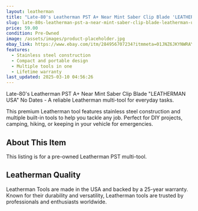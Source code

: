 ```yaml
---
layout: leatherman
title: "Late-80's Leatherman PST A+ Near Mint Saber Clip Blade 'LEATHERMAN USA' No Dates"
slug: late-80s-leatherman-pst-a-near-mint-saber-clip-blade-leatherman-usa-no-dates
price: 59.00
condition: Pre-Owned
image: /assets/images/product-placeholder.jpg
ebay_link: https://www.ebay.com/itm/284956707234?itmmeta=01JNZ6JKYNWRAYV5THD4SZVSA4&hash=item4258be49a2:g:dd8AAOSwXAVjFn~D&itmprp=enc%3AAQAKAAAAwFkggFvd1GGDu0w3yXCmi1faCHmAFV9ILJvG%2FRtZ8yP8Vt7Obv904P92P15DqN57WZa9IUC2myCT0bmvj7B%2B6MS%2B8jSN1bt32agfPUBGVbC4G%2BsZrOTH%2FPo9Wpm8YZvEPmrAekXWwdo1vYDJqITntEf9jp1JVj6ngDL5ZCq9diIUfv6FrOIGqzpeAYUhMGpM1DPObvOJ%2BNpQ5HSWPgzBPunWLMN38zvDSML898%2F%2BQKzqxupxf59yg%2BvxZ53NTgSUmQ%3D%3D%7Ctkp%3ABk9SR7y_yuavZQ
features:
  - Stainless steel construction
  - Compact and portable design
  - Multiple tools in one
  - Lifetime warranty
last_updated: 2025-03-10 04:56:26
---
```


Late-80's Leatherman PST A+ Near Mint Saber Clip Blade "LEATHERMAN USA" No Dates - A reliable Leatherman multi-tool for everyday tasks.

This premium Leatherman tool features stainless steel construction and multiple built-in tools to help you tackle any job. Perfect for DIY projects, camping, hiking, or keeping in your vehicle for emergencies.

## About This Item

This listing is for a pre-owned Leatherman PST multi-tool.

## Leatherman Quality

Leatherman Tools are made in the USA and backed by a 25-year warranty. Known for their durability and versatility, Leatherman tools are trusted by professionals and enthusiasts worldwide.

